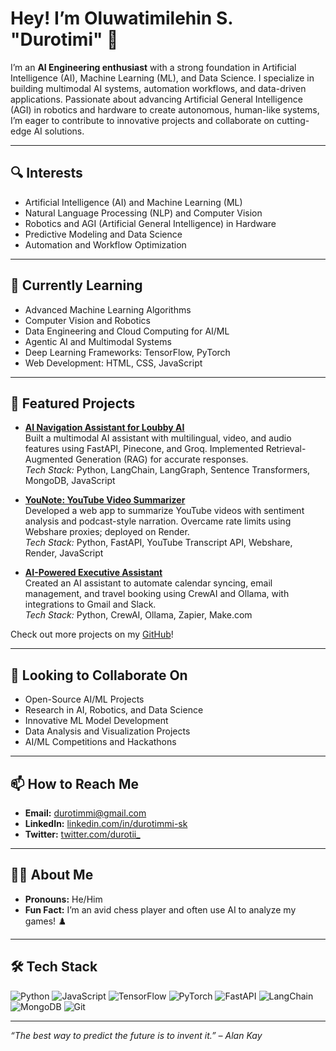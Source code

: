 # Hey! I’m Oluwatimilehin S. "Durotimi" 👋

I’m an **AI Engineering enthusiast** with a strong foundation in Artificial Intelligence (AI), Machine Learning (ML), and Data Science. I specialize in building multimodal AI systems, automation workflows, and data-driven applications. Passionate about advancing Artificial General Intelligence (AGI) in robotics and hardware to create autonomous, human-like systems, I’m eager to contribute to innovative projects and collaborate on cutting-edge AI solutions.

---

## 🔍 Interests
- Artificial Intelligence (AI) and Machine Learning (ML)  
- Natural Language Processing (NLP) and Computer Vision  
- Robotics and AGI (Artificial General Intelligence) in Hardware  
- Predictive Modeling and Data Science  
- Automation and Workflow Optimization  

---

## 🌱 Currently Learning
- Advanced Machine Learning Algorithms  
- Computer Vision and Robotics  
- Data Engineering and Cloud Computing for AI/ML  
- Agentic AI and Multimodal Systems  
- Deep Learning Frameworks: TensorFlow, PyTorch  
- Web Development: HTML, CSS, JavaScript  

---

## 💼 Featured Projects
- **[AI Navigation Assistant for Loubby AI](https://github.com/durotimmi-sk/AI-Navigation-Assistant)**  
  Built a multimodal AI assistant with multilingual, video, and audio features using FastAPI, Pinecone, and Groq. Implemented Retrieval-Augmented Generation (RAG) for accurate responses.  
  *Tech Stack:* Python, LangChain, LangGraph, Sentence Transformers, MongoDB, JavaScript  

- **[YouNote: YouTube Video Summarizer](https://github.com/durotimmi-sk/YouNote)**  
  Developed a web app to summarize YouTube videos with sentiment analysis and podcast-style narration. Overcame rate limits using Webshare proxies; deployed on Render.  
  *Tech Stack:* Python, FastAPI, YouTube Transcript API, Webshare, Render, JavaScript  

- **[AI-Powered Executive Assistant](https://github.com/durotimmi-sk/AI-Executive-Assistant)**  
  Created an AI assistant to automate calendar syncing, email management, and travel booking using CrewAI and Ollama, with integrations to Gmail and Slack.  
  *Tech Stack:* Python, CrewAI, Ollama, Zapier, Make.com  

Check out more projects on my [GitHub](https://github.com/durotimmi-sk?tab=repositories)!

---

## 🤝 Looking to Collaborate On
- Open-Source AI/ML Projects  
- Research in AI, Robotics, and Data Science  
- Innovative ML Model Development  
- Data Analysis and Visualization Projects  
- AI/ML Competitions and Hackathons  

---

## 📫 How to Reach Me
- **Email:** [durotimmi@gmail.com](mailto:sikiru.durotimmi@gmail.com)  
- **LinkedIn:** [linkedin.com/in/durotimmi-sk](https://www.linkedin.com/in/durotimmi-sk)  
- **Twitter:** [twitter.com/durotii_](https://twitter.com/durotii_)  

---

## 🧑‍💻 About Me
- **Pronouns:** He/Him  
- **Fun Fact:** I’m an avid chess player and often use AI to analyze my games! ♟️  

---

## 🛠️ Tech Stack
![Python](https://img.shields.io/badge/-Python-3776AB?style=flat&logo=python&logoColor=white) ![JavaScript](https://img.shields.io/badge/-JavaScript-F7DF1E?style=flat&logo=javascript&logoColor=black) ![TensorFlow](https://img.shields.io/badge/-TensorFlow-FF6F00?style=flat&logo=tensorflow&logoColor=white) ![PyTorch](https://img.shields.io/badge/-PyTorch-EE4C2C?style=flat&logo=pytorch&logoColor=white) ![FastAPI](https://img.shields.io/badge/-FastAPI-009688?style=flat&logo=fastapi&logoColor=white) ![LangChain](https://img.shields.io/badge/-LangChain-1C3C3C?style=flat) ![MongoDB](https://img.shields.io/badge/-MongoDB-47A248?style=flat&logo=mongodb&logoColor=white) ![Git](https://img.shields.io/badge/-Git-F05032?style=flat&logo=git&logoColor=white)

---

*“The best way to predict the future is to invent it.” – Alan Kay*
